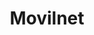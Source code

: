 ---
title: "Movilnet"
url: /ciudad-guayana-san-felix/movilnet-calle-5-zoilo-vidal/
shop: teléfono móvil
---